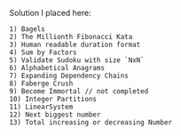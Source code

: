 Solution I placed here: 

	1) Bagels
	2) The Millionth Fibonacci Kata
	3) Human readable duration format
	4) Sum by Factors
	5) Validate Sudoku with size `NxN`
	6) Alphabetical Anagrams
	7) Expanding Dependency Chains
	8) Faberge Crush 
	9) Become Immortal // not completed
	10) Integer Partitions
	11) LinearSystem
	12) Next biggest number
	13) Total increasing or decreasing Number